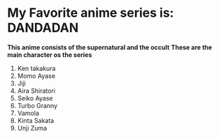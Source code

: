 # My Favorite anime series is: DANDADAN
**This anime consists of the supernatural and the occult**
**These are the main character os the series**
1. Ken takakura
2. Momo Ayase
3. Jiji
4. Aira Shiratori
5. Seiko Ayase
6. Turbo Granny
7. Vamola
8. Kinta Sakata
9. Unji Zuma
